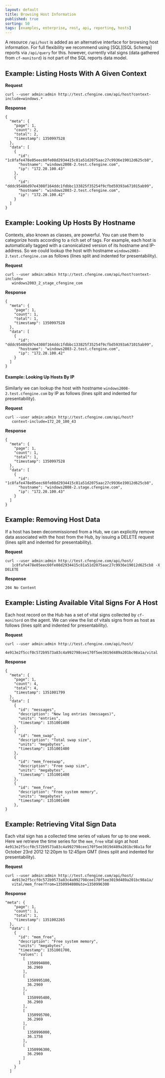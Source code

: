 ```yaml
---
layout: default
title: Browsing Host Information
published: true
sorting: 50
tags: [examples, enterprise, rest, api, reporting, hosts]
---
```


A resource `/api/host` is added as an alternative interface for browsing host 
information. For full flexibility we recommend using [SQL][SQL Schema]
reports via `/api/query` for this. however, currently vital signs (data 
gathered from `cf-monitord`) is not part of the SQL reports data model.


## Example: Listing Hosts With A Given Context

**Request**

    curl --user admin:admin http://test.cfengine.com/api/host?context-include=windows.*

**Response**

    {
      "meta": {
        "page": 1,
        "count": 2,
        "total": 2,
        "timestamp": 1350997528
      },
      "data": [
        {
          "id": "1c8fafe478e05eec60fe08d2934415c81a51d2075aac27c9936e19012d625cb8",
          "hostname": "windows2008-2.test.cfengine.com",
          "ip": "172.20.100.43"
        },
        {
          "id": "dddc95486d97e4308f164ddc1fdbbc133825f35254f9cfbd59393a671015ab99",
          "hostname": "windows2003-2.test.cfengine.com",
          "ip": "172.20.100.42"
        }
      ]
    }

## Example: Looking Up Hosts By Hostname

Contexts, also known as classes, are powerful.  You can use them to
categorize hosts according to a rich set of tags. For example, each
host is automatically tagged with a canonicalized version of its
hostname and IP-address. So we could lookup the host with hostname
`windows2003-2.test.cfengine.com` as follows (lines split and indented
for presentability).

**Request**

    curl --user admin:admin http://test.cfengine.com/api/host?context-include=
       windows2003_2_stage_cfengine_com

**Response**

    {
      "meta": {
        "page": 1,
        "count": 1,
        "total": 1,
        "timestamp": 1350997528
      },
      "data": [
        {
          "id": "dddc95486d97e4308f164ddc1fdbbc133825f35254f9cfbd59393a671015ab99",
          "hostname": "windows2003-2.test.cfengine.com",
          "ip": "172.20.100.42"
        }
      ]
    }


#### Example: Looking Up Hosts By IP

Similarly we can lookup the host with hostname 
`windows2008-2.test.cfengine.com` by IP as follows (lines split and indented 
for presentability).

**Request**

    curl --user admin:admin http://test.cfengine.com/api/host?
       context-include=172_20_100_43

**Response**

    {
      "meta": {
        "page": 1,
        "count": 1,
        "total": 1,
        "timestamp": 1350997528
      },
      "data": [
        {
          "id": "1c8fafe478e05eec60fe08d2934415c81a51d2075aac27c9936e19012d625cb8",
          "hostname": "windows2008-2.stage.cfengine.com",
          "ip": "172.20.100.43"
        }
      ]
    }


## Example: Removing Host Data

If a host has been decommissioned from a Hub, we can explicitly remove data 
associated with the host from the Hub, by issuing a DELETE request (lines 
split and indented for presentability).

**Request**

    curl --user admin:admin http://test.cfengine.com/api/host/
       1c8fafe478e05eec60fe08d2934415c81a51d2075aac27c9936e19012d625cb8 -X DELETE

**Response**

    204 No Content

## Example: Listing Available Vital Signs For A Host

Each host record on the Hub has a set of vital signs collected by 
`cf-monitord` on the agent. We can view the list of vitals signs from as host 
as follows (lines split and indented for presentability).

**Request**

    curl --user admin:admin http://test.cfengine.com/api/host/
       4e913e2f5ccf0c572b9573a83c4a992798cee170f5ee3019d489a201bc98a1a/vital

**Response**

    {
      "meta": {
        "page": 1,
        "count": 4,
        "total": 4,
        "timestamp": 1351001799
      },
      "data": [
        {
          "id": "messages",
          "description": "New log entries (messages)",
          "units": "entries",
          "timestamp": 1351001400
        },
        {
          "id": "mem_swap",
          "description": "Total swap size",
          "units": "megabytes",
          "timestamp": 1351001400
        },
        {
          "id": "mem_freeswap",
          "description": "Free swap size",
          "units": "megabytes",
          "timestamp": 1351001400
        },
        {
          "id": "mem_free",
          "description": "Free system memory",
          "units": "megabytes",
          "timestamp": 1351001400
        },
    }

## Example: Retrieving Vital Sign Data

Each vital sign has a collected time series of values for up to one week. Here 
we retrieve the time series for the `mem_free` vital sign at host 
`4e913e2f5ccf0c572b9573a83c4a992798cee170f5ee3019d489a201bc98a1a` for October 
23rd 2012 12:20pm to 12:45pm GMT (lines split and indented for 
presentability).

**Request**

    curl --user admin:admin http://test.cfengine.com/api/host/
       4e913e2f5ccf0c572b9573a83c4a992798cee170f5ee3019d489a201bc98a1a/
       vital/mem_free?from=1350994800&to=1350996300

**Response**

    "meta": {
        "page": 1,
        "count": 1,
        "total": 1,
        "timestamp": 1351002265
      },
      "data": [
        {
          "id": "mem_free",
          "description": "Free system memory",
          "units": "megabytes",
          "timestamp": 1351001700,
          "values": [
            [
              1350994800,
              36.2969
            ],
            [
              1350995100,
              36.2969
            ],
            [
              1350995400,
              36.2969
            ],
            [
              1350995700,
              36.2969
            ],
            [
              1350996000,
              36.1758
            ],
            [
              1350996300,
              36.2969
            ]
          ]
        }
      ]

